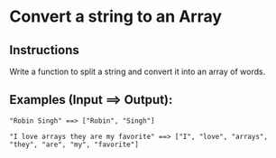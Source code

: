 # Convert a string to an Array

## Instructions

Write a function to split a string and convert it into an array of words.

## Examples (Input ==> Output):

```
"Robin Singh" ==> ["Robin", "Singh"]

"I love arrays they are my favorite" ==> ["I", "love", "arrays", "they", "are", "my", "favorite"]
```